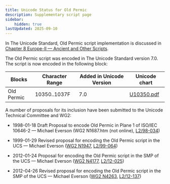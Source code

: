 ```yaml
---
title: Unicode Status for Old Permic
description: Supplementary script page
sidebar:
    hidden: true
lastUpdated: 2025-09-10
---
```


In The Unicode Standard, Old Permic script implementation is discussed in [Chapter 8 Europe-II — Ancient and Other Scripts](https://www.unicode.org/versions/latest/core-spec/chapter-8/#G31220).

[comment]: # (end of intro)

[comment]: # (start of blocks)

The Old Permic script was encoded in The Unicode Standard version 7.0. The script is now encoded in the following block:

| Blocks | Character Range | Added in Unicode Version | Unicode chart |
| ------ | --------------- | ------------------------ | ------------- |
| Old Permic  | 10350..1037F | 7.0 | [U10350.pdf](http://www.unicode.org/charts/PDF/U10350.pdf) |

[comment]: # (end of blocks)

[comment]: # (start of chars)



[comment]: # (end of chars)

[comment]: # (start of rest)

A number of proposals for its inclusion have been submitted to the Unicode Technical Committee and WG2:

- 1998-01-18 Draft Proposal to encode Old Permic in Plane 1 of ISO/IEC 10646-2 — Michael Everson (WG2 N1687.htm (not online), [L2/98-034](http://www.unicode.org/L2/L1998/98034.pdf))

- 1999-01-29 Revised proposal for encoding the Old Permic script in the UCS — Michael Everson ([WG2 N1947](https://www.unicode.org/wg2/docs/n1947.pdf), [L2/99-064](http://www.unicode.org/L2/L1999/n1947.pdf))

- 2012-01-24 Proposal for encoding the Old Permic script in the SMP of the UCS — Michael Everson ([WG2 N4177](https://www.unicode.org/wg2/docs/n4177.pdf), [L2/12-025](http://www.unicode.org/cgi-bin/GetMatchingDocs.pl?L2/12-025))

- 2012-04-26 Revised proposal for encoding the Old Permic script in the SMP of the UCS — Michael Everson ([WG2 N4263](https://www.unicode.org/wg2/docs/n4263.pdf), [L2/12-137](http://www.unicode.org/cgi-bin/GetMatchingDocs.pl?L2/12-137))
